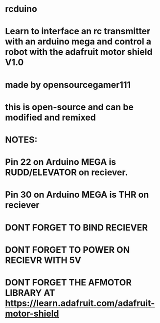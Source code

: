# rcduino
# Learn to interface an rc transmitter with an arduino mega and control a robot with the adafruit motor shield V1.0
# made by opensourcegamer111
# this is open-source and can be modified and remixed
# NOTES:
# Pin 22 on Arduino MEGA is RUDD/ELEVATOR on reciever.
# Pin 30 on Arduino MEGA is THR on reciever
# DONT FORGET TO BIND RECIEVER
# DONT FORGET TO POWER ON RECIEVR WITH 5V
# DONT FORGET THE AFMOTOR LIBRARY AT https://learn.adafruit.com/adafruit-motor-shield
